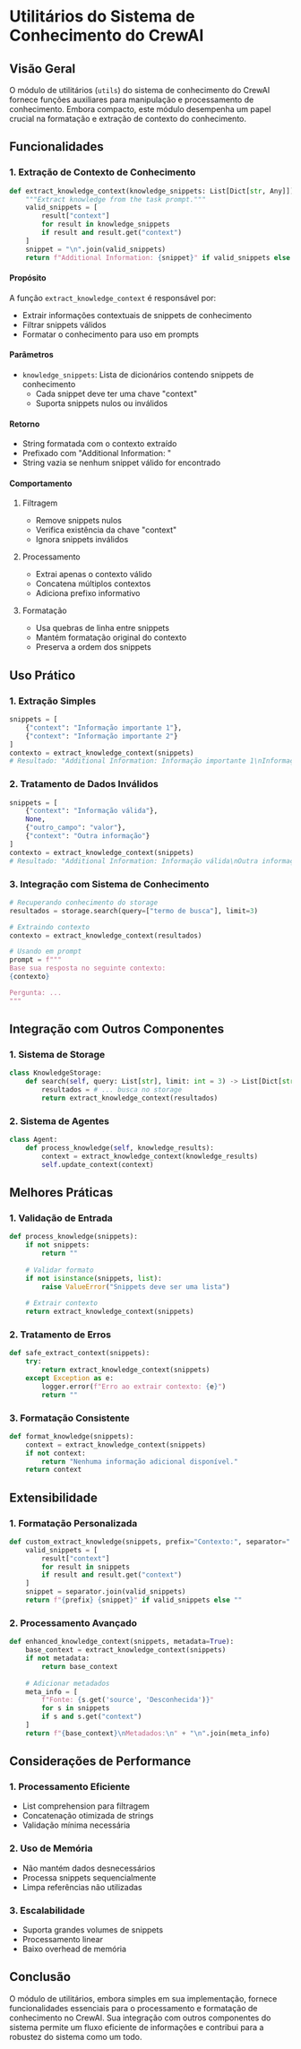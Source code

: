 # Utilitários do Sistema de Conhecimento do CrewAI

## Visão Geral
O módulo de utilitários (`utils`) do sistema de conhecimento do CrewAI fornece funções auxiliares para manipulação e processamento de conhecimento. Embora compacto, este módulo desempenha um papel crucial na formatação e extração de contexto do conhecimento.

## Funcionalidades

### 1. Extração de Contexto de Conhecimento

```python
def extract_knowledge_context(knowledge_snippets: List[Dict[str, Any]]) -> str:
    """Extract knowledge from the task prompt."""
    valid_snippets = [
        result["context"]
        for result in knowledge_snippets
        if result and result.get("context")
    ]
    snippet = "\n".join(valid_snippets)
    return f"Additional Information: {snippet}" if valid_snippets else ""
```

#### Propósito
A função `extract_knowledge_context` é responsável por:
- Extrair informações contextuais de snippets de conhecimento
- Filtrar snippets válidos
- Formatar o conhecimento para uso em prompts

#### Parâmetros
- `knowledge_snippets`: Lista de dicionários contendo snippets de conhecimento
  - Cada snippet deve ter uma chave "context"
  - Suporta snippets nulos ou inválidos

#### Retorno
- String formatada com o contexto extraído
- Prefixado com "Additional Information: "
- String vazia se nenhum snippet válido for encontrado

#### Comportamento
1. Filtragem
   - Remove snippets nulos
   - Verifica existência da chave "context"
   - Ignora snippets inválidos

2. Processamento
   - Extrai apenas o contexto válido
   - Concatena múltiplos contextos
   - Adiciona prefixo informativo

3. Formatação
   - Usa quebras de linha entre snippets
   - Mantém formatação original do contexto
   - Preserva a ordem dos snippets

## Uso Prático

### 1. Extração Simples
```python
snippets = [
    {"context": "Informação importante 1"},
    {"context": "Informação importante 2"}
]
contexto = extract_knowledge_context(snippets)
# Resultado: "Additional Information: Informação importante 1\nInformação importante 2"
```

### 2. Tratamento de Dados Inválidos
```python
snippets = [
    {"context": "Informação válida"},
    None,
    {"outro_campo": "valor"},
    {"context": "Outra informação"}
]
contexto = extract_knowledge_context(snippets)
# Resultado: "Additional Information: Informação válida\nOutra informação"
```

### 3. Integração com Sistema de Conhecimento
```python
# Recuperando conhecimento do storage
resultados = storage.search(query=["termo de busca"], limit=3)

# Extraindo contexto
contexto = extract_knowledge_context(resultados)

# Usando em prompt
prompt = f"""
Base sua resposta no seguinte contexto:
{contexto}

Pergunta: ...
"""
```

## Integração com Outros Componentes

### 1. Sistema de Storage
```python
class KnowledgeStorage:
    def search(self, query: List[str], limit: int = 3) -> List[Dict[str, Any]]:
        resultados = # ... busca no storage
        return extract_knowledge_context(resultados)
```

### 2. Sistema de Agentes
```python
class Agent:
    def process_knowledge(self, knowledge_results):
        context = extract_knowledge_context(knowledge_results)
        self.update_context(context)
```

## Melhores Práticas

### 1. Validação de Entrada
```python
def process_knowledge(snippets):
    if not snippets:
        return ""
    
    # Validar formato
    if not isinstance(snippets, list):
        raise ValueError("Snippets deve ser uma lista")
        
    # Extrair contexto
    return extract_knowledge_context(snippets)
```

### 2. Tratamento de Erros
```python
def safe_extract_context(snippets):
    try:
        return extract_knowledge_context(snippets)
    except Exception as e:
        logger.error(f"Erro ao extrair contexto: {e}")
        return ""
```

### 3. Formatação Consistente
```python
def format_knowledge(snippets):
    context = extract_knowledge_context(snippets)
    if not context:
        return "Nenhuma informação adicional disponível."
    return context
```

## Extensibilidade

### 1. Formatação Personalizada
```python
def custom_extract_knowledge(snippets, prefix="Contexto:", separator=" | "):
    valid_snippets = [
        result["context"]
        for result in snippets
        if result and result.get("context")
    ]
    snippet = separator.join(valid_snippets)
    return f"{prefix} {snippet}" if valid_snippets else ""
```

### 2. Processamento Avançado
```python
def enhanced_knowledge_context(snippets, metadata=True):
    base_context = extract_knowledge_context(snippets)
    if not metadata:
        return base_context
        
    # Adicionar metadados
    meta_info = [
        f"Fonte: {s.get('source', 'Desconhecida')}"
        for s in snippets
        if s and s.get("context")
    ]
    return f"{base_context}\nMetadados:\n" + "\n".join(meta_info)
```

## Considerações de Performance

### 1. Processamento Eficiente
- List comprehension para filtragem
- Concatenação otimizada de strings
- Validação mínima necessária

### 2. Uso de Memória
- Não mantém dados desnecessários
- Processa snippets sequencialmente
- Limpa referências não utilizadas

### 3. Escalabilidade
- Suporta grandes volumes de snippets
- Processamento linear
- Baixo overhead de memória

## Conclusão
O módulo de utilitários, embora simples em sua implementação, fornece funcionalidades essenciais para o processamento e formatação de conhecimento no CrewAI. Sua integração com outros componentes do sistema permite um fluxo eficiente de informações e contribui para a robustez do sistema como um todo.
